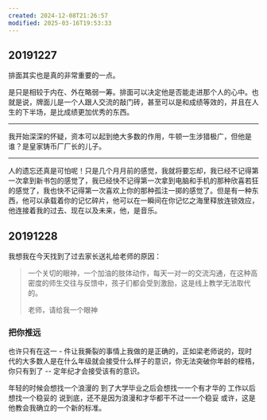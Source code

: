 ```yaml
---
created: 2024-12-08T21:26:57
modified: 2025-03-16T19:53:33
---
```


## 20191227

排面其实也是真的非常重要的一点。

是只是相较于内在、外在略弱一筹。排面可以决定他是否能走进那个人的心中。也就是说，牌面儿是一个人跟人交流的敲门砖，甚至可以是和成绩等效的，并且在人生的下半场，是比成绩更加优秀的东西。

---

我开始深深的怀疑，资本可以起到绝大多数的作用，牛顿一生涉猎极广，但他是谁？是皇家铸币厂厂长的儿子。

---

人的遗忘还真是可怕呢！只是几个月月前的感觉，我就将要忘却，我已经不记得第一次拿到新书包的感觉了，我已经快不记得第一次拿到电脑和手机的那种欣喜若狂的感觉了，我也快不记得第一次喜欢上你的那种孤注一掷的感觉了。但是有一种东西，他可以承载着你的记忆碎片，他可以在一瞬间在你记忆之海里释放连锁效应，他连接着我的过去、现在以及未来，他，是音乐。

## 20191228

我想我在今天找到了过去家长送礼给老师的原因：

> 一个关切的眼神，一个加油的肢体动作，每天一对一的交流沟通，在这种高密度的师生交往与反馈中，孩子们都会受到激励，这是线上教学无法取代的。
>
> 老师，请给我一个眼神

### 把你推远

也许只有在这一 - 件让我撕裂的事情上我做的是正确的，正如梁老师说的，现时代的大多数人是在什么年级就会接受什么样子的意识，你无法突破你年龄的桎梏，你只有到了 -- 定年纪才会接受该有的意识。

年轻的时候会想找一个浪漫的 到了大学毕业之后会想找一一个有才华的 工作以后想找一个稳妥的 说到底，还不是因为浪漫和才华都干不过一一个稳妥 或许，这是他教会我确立的一个新的标准。
